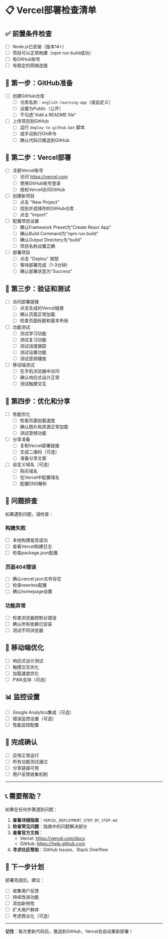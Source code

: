 # 📋 Vercel部署检查清单

## ✅ 前置条件检查

- [ ] Node.js已安装（版本14+）
- [ ] 项目可以正常构建（npm run build成功）
- [ ] 有GitHub账号
- [ ] 有稳定的网络连接

## 🎯 第一步：GitHub准备

- [ ] 创建GitHub仓库
  - [ ] 仓库名称：`english-learning-app`（或自定义）
  - [ ] 设置为Public（公开）
  - [ ] 不勾选"Add a README file"

- [ ] 上传项目到GitHub
  - [ ] 运行 `deploy-to-github.bat` 脚本
  - [ ] 或手动执行Git命令
  - [ ] 确认代码已推送到GitHub

## 🎯 第二步：Vercel部署

- [ ] 注册Vercel账号
  - [ ] 访问 https://vercel.com
  - [ ] 使用GitHub账号登录
  - [ ] 授权Vercel访问GitHub

- [ ] 创建新项目
  - [ ] 点击 "New Project"
  - [ ] 找到并选择你的GitHub仓库
  - [ ] 点击 "Import"

- [ ] 配置项目设置
  - [ ] 确认Framework Preset为"Create React App"
  - [ ] 确认Build Command为"npm run build"
  - [ ] 确认Output Directory为"build"
  - [ ] 项目名称设置正确

- [ ] 部署项目
  - [ ] 点击 "Deploy" 按钮
  - [ ] 等待部署完成（1-3分钟）
  - [ ] 确认部署状态为"Success"

## 🎯 第三步：验证和测试

- [ ] 访问部署链接
  - [ ] 点击生成的Vercel链接
  - [ ] 确认页面正常加载
  - [ ] 检查页面标题和基本布局

- [ ] 功能测试
  - [ ] 测试学习功能
  - [ ] 测试复习功能
  - [ ] 测试进度跟踪
  - [ ] 测试设置功能
  - [ ] 测试音频播放

- [ ] 移动端测试
  - [ ] 在手机浏览器中访问
  - [ ] 确认响应式设计正常
  - [ ] 测试触摸交互

## 🎯 第四步：优化和分享

- [ ] 性能优化
  - [ ] 检查页面加载速度
  - [ ] 确认图片和资源正常加载
  - [ ] 测试音频功能

- [ ] 分享准备
  - [ ] 复制Vercel部署链接
  - [ ] 生成二维码（可选）
  - [ ] 准备分享文案

- [ ] 自定义域名（可选）
  - [ ] 购买域名
  - [ ] 在Vercel中配置域名
  - [ ] 配置DNS解析

## 🔧 问题排查

如果遇到问题，请检查：

### 构建失败
- [ ] 本地构建是否成功
- [ ] 查看Vercel构建日志
- [ ] 检查package.json配置

### 页面404错误
- [ ] 确认vercel.json文件存在
- [ ] 检查rewrites配置
- [ ] 确认homepage设置

### 功能异常
- [ ] 检查浏览器控制台错误
- [ ] 确认所有依赖已安装
- [ ] 测试不同浏览器

## 📱 移动端优化

- [ ] 响应式设计测试
- [ ] 触摸交互优化
- [ ] 加载速度优化
- [ ] PWA支持（可选）

## 📊 监控设置

- [ ] Google Analytics集成（可选）
- [ ] 错误监控设置（可选）
- [ ] 性能监控配置

## 🎉 完成确认

- [ ] 应用正常运行
- [ ] 所有功能测试通过
- [ ] 分享链接可用
- [ ] 用户反馈收集机制

---

## 📞 需要帮助？

如果在任何步骤遇到问题：

1. **查看详细指南**：`VERCEL_DEPLOYMENT_STEP_BY_STEP.md`
2. **检查常见问题**：指南中的问题解决部分
3. **查看官方文档**：
   - Vercel: https://vercel.com/docs
   - GitHub: https://help.github.com
4. **寻求社区帮助**：GitHub Issues、Stack Overflow

## 🚀 下一步计划

部署完成后，建议：

- [ ] 收集用户反馈
- [ ] 持续改进功能
- [ ] 添加新特性
- [ ] 扩大用户群体
- [ ] 考虑商业化（可选）

---

**记住**：每次更新代码后，推送到GitHub，Vercel会自动重新部署！ 